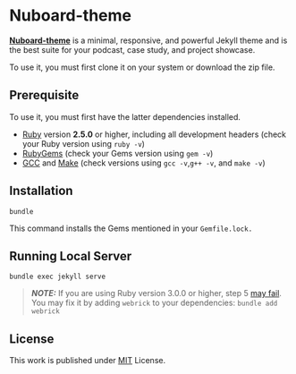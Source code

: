 # Nuboard-theme

[**Nuboard-theme**](https://rajanyadav.me) is a minimal, responsive, and powerful  Jekyll theme and is the best suite for your podcast, case study, and project showcase.

To use it, you must first clone it on your system or download the zip file.

## Prerequisite
To use it, you must first have the latter dependencies installed.
-   [Ruby](https://www.ruby-lang.org/en/downloads/) version **2.5.0** or higher, including all development headers (check your Ruby version using `ruby -v`)
-   [RubyGems](https://rubygems.org/pages/download) (check your Gems version using `gem -v`)
-   [GCC](https://gcc.gnu.org/install/) and [Make](https://www.gnu.org/software/make/) (check versions using `gcc -v`,`g++ -v`, and `make -v`)


## Installation
```console
bundle
```
This command installs the Gems mentioned in your `Gemfile.lock.`

## Running Local Server
```console
bundle exec jekyll serve
```

> **_NOTE:_**  If you are using Ruby version 3.0.0 or higher, step 5 [may fail](https://github.com/github/pages-gem/issues/752). You may fix it by adding `webrick` to your dependencies: `bundle add webrick`

## License
This work is published under [MIT](https://github.com/cotes2020/jekyll-theme-chirpy/blob/master/LICENSE) License.
